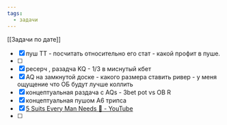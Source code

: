```yaml
---
tags:
  - задачи
---
```

[[Задачи по дате]]
- [x] пуш ТТ - посчитать относительно его стат - какой профит в пуше.
- [ ] 
- [x] ресерч , разадча KQ - 1/3 в миснутый кбет
- [x] AQ на замкнутой доске - какого размера ставить ривер - 
      у меня ощущение  что ОБ будут лучше коллить
- [x] концептуальная раздача с AQs - 3bet pot vs OB R
- [x] концептуальная  пушом А6 трипса
- [x] [5 Suits Every Man Needs 👔 - YouTube](https://www.youtube.com/shorts/5AKyX7oVl4Q?feature=share)
- [ ] 